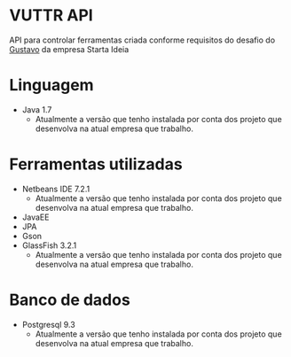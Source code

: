 # VUTTR API
API para controlar ferramentas criada conforme requisitos do desafio do [Gustavo](https://github.com/gustavo-startaideia/desafio-backend) da empresa Starta Ideia
# Linguagem
- Java 1.7 
  - Atualmente a versão que tenho instalada por conta dos projeto que desenvolva na atual empresa que trabalho.
# Ferramentas utilizadas
- Netbeans IDE 7.2.1
  - Atualmente a versão que tenho instalada por conta dos projeto que desenvolva na atual empresa que trabalho.
- JavaEE
- JPA
- Gson
- GlassFish 3.2.1
  - Atualmente a versão que tenho instalada por conta dos projeto que desenvolva na atual empresa que trabalho.
# Banco de dados
- Postgresql 9.3
  - Atualmente a versão que tenho instalada por conta dos projeto que desenvolva na atual empresa que trabalho.
